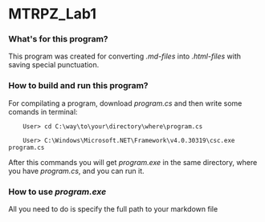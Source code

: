 # MTRPZ_Lab1

### What's for this program?

This program was created for converting _.md-files_ into _.html-files_ with saving special punctuation.

### How to build and run this program?

For compilating a program, download _program.cs_ and then write some comands in terminal:
```
    User> cd C:\way\to\your\directory\where\program.cs

    User> C:\Windows\Microsoft.NET\Framework\v4.0.30319\csc.exe program.cs
```
After this commands you will get _program.exe_ in the same directory, where you have _program.cs_, and you can run it.

### How to use _program.exe_

All you need to do is specify the full path to your markdown file